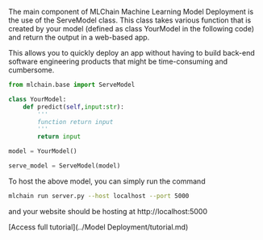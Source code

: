 The main component of MLChain Machine Learning Model Deployment is the use of 
the ServeModel class. This class takes various function that is created by your model
(defined as class YourModel in the following code) and return the output in a web-based 
app.

This allows you to quickly deploy an app without having to build back-end software engineering 
products that might be time-consuming and cumbersome.

```python
from mlchain.base import ServeModel

class YourModel:
    def predict(self,input:str):
        '''
        function return input
        '''
        return input

model = YourModel()

serve_model = ServeModel(model)
```

To host the above model, you can simply run the command

```bash
mlchain run server.py --host localhost --port 5000
```

and your website should be hosting at http://localhost:5000

[Access full tutorial](../Model Deployment/tutorial.md)